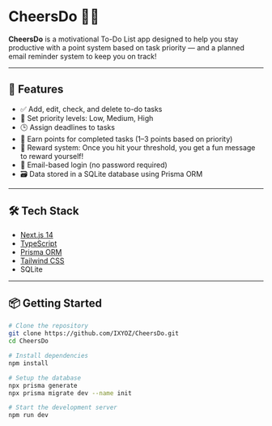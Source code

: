 # CheersDo 📝✨

**CheersDo** is a motivational To-Do List app designed to help you stay productive with a point system based on task priority — and a planned email reminder system to keep you on track!

---

## 🚀 Features

- ✅ Add, edit, check, and delete to-do tasks
- 🔺 Set priority levels: Low, Medium, High
- 🕒 Assign deadlines to tasks
- 🌟 Earn points for completed tasks (1–3 points based on priority)
- 🎯 Reward system: Once you hit your threshold, you get a fun message to reward yourself!
- 🔐 Email-based login (no password required)
- 🗃️ Data stored in a SQLite database using Prisma ORM

---

## 🛠️ Tech Stack

- [Next.js 14](https://nextjs.org/)
- [TypeScript](https://www.typescriptlang.org/)
- [Prisma ORM](https://www.prisma.io/)
- [Tailwind CSS](https://tailwindcss.com/)
- SQLite

---

## 📦 Getting Started

```bash
# Clone the repository
git clone https://github.com/IXYOZ/CheersDo.git
cd CheersDo

# Install dependencies
npm install

# Setup the database
npx prisma generate
npx prisma migrate dev --name init

# Start the development server
npm run dev